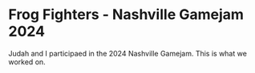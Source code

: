 # Frog Fighters - Nashville Gamejam 2024

Judah and I participaed in the 2024 Nashville Gamejam. This is what we worked on.
